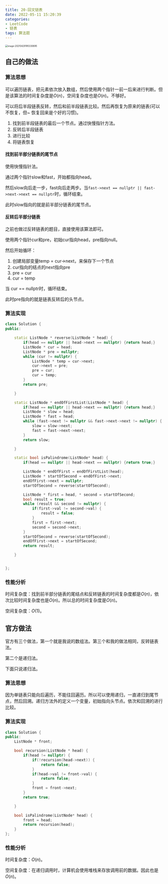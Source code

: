 ```yaml
---
title: 20-回文链表
date: 2022-05-11 15:20:39
categories: 
- LeetCode
- 链表
tags: 算法题
---
```




<img src="https://crayon-1302863897.cos.ap-beijing.myqcloud.com/image/image-20210429195330695.png" alt="image-20210429195330695" style="zoom:50%;" />



## 自己的做法

### 算法思想

可以遍历链表，把元素依次放入数组，然后使用两个指针一前一后来进行判断。但是该算法的时间复杂度是$O(n)$，空间复杂度也是$O(n)$。不够好。



可以将后半段链表反转，然后和前半段链表比较。然后再恢复为原来的链表(可以不恢复，但~ 恢复回来是个好的习惯)。

1. 找到前半段链表的最后一个节点。通过快慢指针方法。
2. 反转后半段链表
3. 进行比较
4. 将链表恢复

#### 找到前半部分链表的尾节点

使用快慢指针法。

通过两个指针slow和fast，开始都指向head。

然后slow向后走一步，fast向后走两步。当`fast->next == nullptr || fast->next->next == nullptr`时，循环结束。

此时slow指向的就是前半部分链表的尾节点。

#### 反转后半部分链表

之前也做过反转链表的题目，直接使用该算法即可。

使用两个指针cur和pre，初始cur指向head，pre指向null。

然后开始循环：

1. 创建局部变量temp = cur->next，来保存下一个节点
2. cur指向的结点的next指向pre
3. pre = cur
4. cur = temp

当 cur == nullptr时，循环结束。

此时pre指向的就是链表反转后的头节点。



### 算法实现

```c++
class Solution {
public:

    static ListNode * reverse(ListNode * head) {
        if(head == nullptr || head->next == nullptr) {return head;}
        ListNode * cur = head;
        ListNode * pre = nullptr;
        while (cur != nullptr) {
            ListNode * temp = cur->next;
            cur->next = pre;
            pre = cur;
            cur = temp;
        }
        return pre;

    }

    static ListNode * endOfFirstList(ListNode * head) {
        if(head == nullptr || head->next == nullptr) {return head;}
        ListNode * slow = head;
        ListNode * fast = head;
        while (fast->next != nullptr && fast->next->next != nullptr) {
            slow = slow->next;
            fast = fast->next->next;
        }
        return slow;

    }

    static bool isPalindrome(ListNode* head) {
        if(head == nullptr || head->next == nullptr) {return true;}

        ListNode * endOfFirst = endOfFirstList(head);
        ListNode * startOfSecond = endOfFirst->next;
        endOfFirst->next = nullptr;
        startOfSecond = reverse(startOfSecond);

        ListNode * first = head, * second = startOfSecond;
        bool result = true;
        while (result && second != nullptr) {
            if(first->val != second->val) {
                result = false;
            }
            first = first->next;
            second = second->next;
        }
        startOfSecond = reverse(startOfSecond);
        endOfFirst->next = startOfSecond;
        return result;

    }


};
```



### 性能分析

时间复杂度：找到前半部分链表的尾结点和反转链表的时间复杂度都是$O(n)$，依次比较时间复杂度也是$O(n)$。所以总的时间复杂度是$O(n)$。

空间复杂度：$O(1)$。



## 官方做法

官方有三个做法，第一个就是我说的数组法。第三个和我的做法相同，反转链表法。

第二个是递归法。

下面只说递归法。

### 算法思想

因为单链表只能向后遍历，不能往回遍历。所以可以使用递归，一直递归到尾节点，然后回溯。递归方法外的定义一个变量，初始指向头节点。依次和回溯的进行比较。



### 算法实现

```c++
class Solution {
public:
    ListNode * front;

    bool recursion(ListNode * head) {
        if(head != nullptr) {
            if(!recursion(head->next)) {
                return false;
            }
            if(head->val != front->val) {
                return false;
            }
            front = front->next;
        }
        return true;

    }

    bool isPalindrome(ListNode* head) {
        front = head;
        return recursion(head);
    }
};
```



### 性能分析

时间复杂度：$O(n)$。

空间复杂度：在递归调用时，计算机会使用堆栈来存放调用前的数据。因此也是$O(n)$。